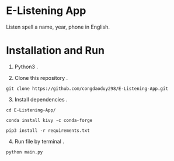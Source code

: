 # E-Listening App 

  Listen spell a name, year, phone in English.

# Installation and Run

  1. Python3 .
  
  2. Clone this repository .

    git clone https://github.com/congdaoduy298/E-Listening-App.git

  3. Install dependencies .

    cd E-Listening-App/
   
    conda install kivy -c conda-forge

    pip3 install -r requirements.txt 
   
  4. Run file by terminal .

    python main.py

